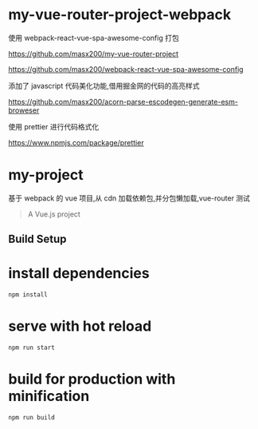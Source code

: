 # my-vue-router-project-webpack

使用 webpack-react-vue-spa-awesome-config 打包

https://github.com/masx200/my-vue-router-project

https://github.com/masx200/webpack-react-vue-spa-awesome-config

<!-- 添加了全局状态管理库,适用于 Vue.js 的极简全局状态管理库

https://github.com/masx200/vue-simple-global-state-store-manager -->

添加了 javascript 代码美化功能,借用掘金网的代码的高亮样式

https://github.com/masx200/acorn-parse-escodegen-generate-esm-broweser

使用 prettier 进行代码格式化

https://www.npmjs.com/package/prettier

# my-project

基于 webpack 的 vue 项目,从 cdn 加载依赖包,并分包懒加载,vue-router 测试

> A Vue.js project

## Build Setup

# install dependencies

```
npm install
```

# serve with hot reload

```
npm run start
```

# build for production with minification

```
npm run build
```

